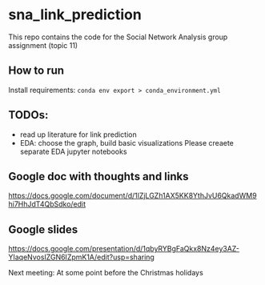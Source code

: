 # sna_link_prediction
This repo contains the code for the Social Network Analysis group assignment (topic 11)

## How to run
Install requirements: `conda env export > conda_environment.yml`

## TODOs:
* read up literature for link prediction
* EDA: choose the graph, build basic visualizations
Please creaete separate EDA jupyter notebooks

## Google doc with thoughts and links
https://docs.google.com/document/d/1lZjLGZh1AX5KK8YthJvU6QkadWM9hi7HhJdT4QbSdko/edit

## Google slides
https://docs.google.com/presentation/d/1qbyRYBgFaQkx8Nz4ey3AZ-YIaqeNvosIZGN6IZpmK1A/edit?usp=sharing

Next meeting: At some point before the Christmas holidays
